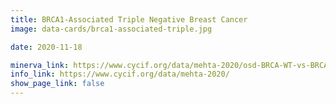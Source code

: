 ```yaml
---
title: BRCA1-Associated Triple Negative Breast Cancer
image: data-cards/brca1-associated-triple.jpg

date: 2020-11-18

minerva_link: https://www.cycif.org/data/mehta-2020/osd-BRCA-WT-vs-BRCA1-associated-TNBC
info_link: https://www.cycif.org/data/mehta-2020/
show_page_link: false
---
```

